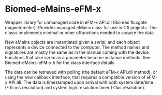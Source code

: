 # Biomed-eMains-eFM-x
Wrapper library for unmanaged code in eFM-x API.dll (Biomed fluxgate magnetometer). Provides managed eMains class for use in C# projects. 
The classs implements minimal number offunctions needed to acquire the data.

New eMains objects are instantiated given a _serial_, and each object represents a device connected to the computer. The method names and signatures are mostly the same as in the manual coming with the device. Functions that take _serial_ as a parameter become instance methods. See Biomed-eMains-eFM-x.h for the class interface details.

The data can be retrieved with polling (the default eFM-x API.dll method), or using the new callback interface, that requires a compatible version of eFM-x API.dll. The data is timestamped upon arrival with both system date/time (~15 ms resolution) and system high resolution timer (<1us resolution).
